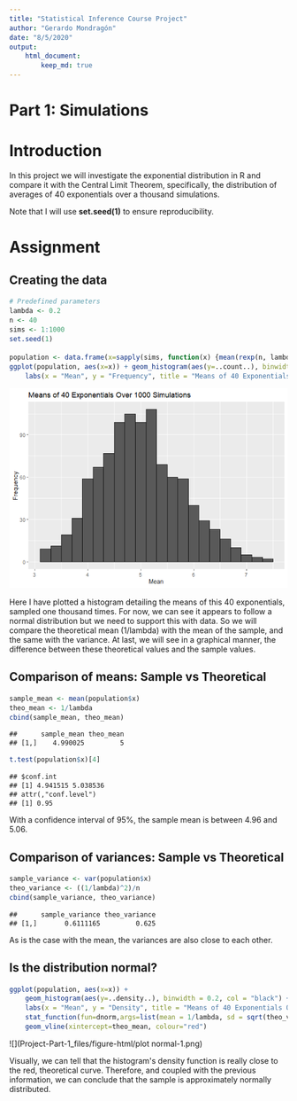 ```yaml
---
title: "Statistical Inference Course Project"
author: "Gerardo Mondragón"
date: "8/5/2020"
output: 
    html_document:
        keep_md: true
---
```



# **Part 1: Simulations**

# **Introduction** 

In this project we will investigate the exponential distribution in R and compare it with the Central Limit Theorem, specifically, the distribution of averages of 40 exponentials over a thousand simulations.

Note that I will use **set.seed(1)** to ensure reproducibility.

# **Assignment**

## Creating the data

```r
# Predefined parameters
lambda <- 0.2
n <- 40
sims <- 1:1000
set.seed(1)

population <- data.frame(x=sapply(sims, function(x) {mean(rexp(n, lambda))}))
ggplot(population, aes(x=x)) + geom_histogram(aes(y=..count..), binwidth = 0.2, col = "black") +
    labs(x = "Mean", y = "Frequency", title = "Means of 40 Exponentials Over 1000 Simulations")
```

![](Project-Part-1_files/figure-html/sim-1.png)<!-- -->

Here I have plotted a histogram detailing the means of this 40 exponentials, sampled one thousand  times. For now, we can see it appears to follow a normal distribution but we need to support this with data. So we will compare the theoretical mean (1/lambda) with the mean of the sample, and the same with the variance. At last, we will see in a graphical manner, the difference between these theoretical values and the sample values.  

## Comparison of means: Sample vs Theoretical

```r
sample_mean <- mean(population$x)
theo_mean <- 1/lambda
cbind(sample_mean, theo_mean)
```

```
##      sample_mean theo_mean
## [1,]    4.990025         5
```

```r
t.test(population$x)[4]
```

```
## $conf.int
## [1] 4.941515 5.038536
## attr(,"conf.level")
## [1] 0.95
```
With a confidence interval of 95%, the sample mean is between 4.96 and 5.06.

## Comparison of variances: Sample vs Theoretical

```r
sample_variance <- var(population$x)
theo_variance <- ((1/lambda)^2)/n
cbind(sample_variance, theo_variance)
```

```
##      sample_variance theo_variance
## [1,]       0.6111165         0.625
```
As is the case with the mean, the variances are also close to each other. 

## Is the distribution normal?

```r
ggplot(population, aes(x=x)) + 
    geom_histogram(aes(y=..density..), binwidth = 0.2, col = "black") +
    labs(x = "Mean", y = "Density", title = "Means of 40 Exponentials Over 1000 Simulations") +
    stat_function(fun=dnorm,args=list(mean = 1/lambda, sd = sqrt(theo_variance)), color = "red") +
    geom_vline(xintercept=theo_mean, colour="red")
```

![](Project-Part-1_files/figure-html/plot normal-1.png)<!-- -->

Visually, we can tell that the histogram's density function is really close to the red, theoretical curve. Therefore, and coupled with the previous information, we can conclude that the sample is approximately normally distributed. 
